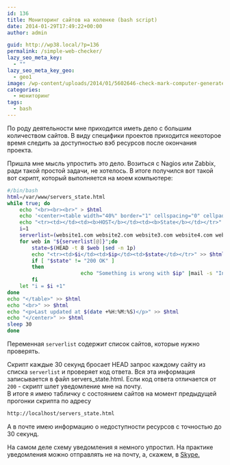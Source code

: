 ```yaml
---
id: 136
title: Мониторинг сайтов на коленке (bash script)
date: 2014-01-29T17:49:22+00:00
author: admin

guid: http://wp38.local/?p=136
permalink: /simple-web-checker/
lazy_seo_meta_key:
  - ""
lazy_seo_meta_key_geo:
  - geo1
image: /wp-content/uploads/2014/01/5602646-check-mark-computer-generated-illustration-for-disign.jpg
categories:
  - мониторинг
tags:
  - bash
---
```

По роду деятельности мне приходится иметь дело с большим количеством сайтов. В виду специфики проектов приходится некоторое время следить за доступностью вэб ресурсов после окончания проекта.

Пришла мне мысль упростить это дело. Возиться с Nagios или Zabbix, ради такой простой задачи, не хотелось. В итоге получился вот такой вот скрипт, который выполняется на моем компьютере:

```bash
#/bin/bash
html=/var/www/servers_state.html
while true; do
	echo "<br><br><br>" > $html
	echo '<center><table width="40%" border="1" cellspacing="0" cellpadding="5" >' >> $html
	echo "<tr><td></td><td><b>HOST</b></td><td><b>State</b></td></tr>" >> $html
	i=1
	serverlist=(website1.com website2.com website3.com website4.com website4.com)
	for web in "${serverlist[@]}";do
		state=$(HEAD -t 8 $web |sed -n 1p)
		echo "<tr><td>$i</td><td>$ip</td><td>$state</td></tr>" >> $html
		if [ "$state" != "200 OK" ]
		then
						echo "Something is wrong with $ip" |mail -s "Invalid responce from $web" \ yourmail@domain.com
		fi
	let "i = $i +1"
done
echo "</table>" >> $html
echo "<br>" >> $html
echo "<p>Last updated at $(date +%H:%M:%S)</p>" >> $html
echo "</center>" >> $html
sleep 30
done
```


Переменная `serverlist` содержит список сайтов, которые нужно проверять.  

Скрипт каждые 30 секунд бросает HEAD запрос каждому сайту из списка `serverlist` и проверяет код ответа. Вся эта информация записывается в файл servers_state.html. Если код ответа отличается от `200` - скрипт шлет уведомление мне на почту.  
В итоге я имею табличку с состоянием сайтов на момент предыдущей прогонки скрипта по адресу

```bash
http://localhost/servers_state.html
```


А в почте имею информацию о недоступности ресурсов с точностью до 30 секунд.

На самом деле схему уведомления я немного упростил. На практике уведомления можно отправлять не на почту, а, скажем, в [Skype.](/skype4py-send-skype-messages-from-bash/)
